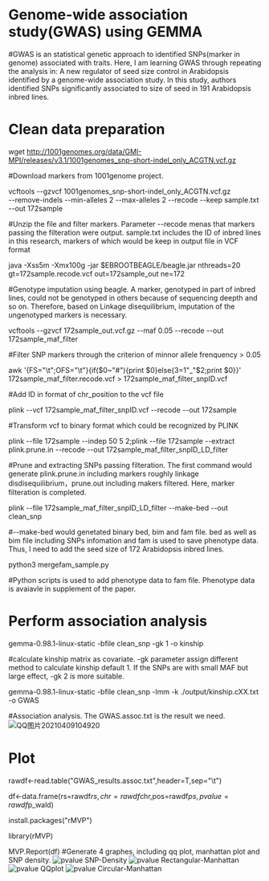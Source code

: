 # Genome-wide association study(GWAS) using GEMMA

#GWAS is an statistical genetic approach to identified SNPs(marker in genome) associated with traits. Here, I am learning GWAS through repeating the analysis in: A new regulator of seed size control in Arabidopsis identified by a genome-wide association study. In this study, authors identified SNPs significantly associated to size of seed in 191 Arabidopsis inbred lines.

# Clean data preparation
wget http://1001genomes.org/data/GMI-MPI/releases/v3.1/1001genomes_snp-short-indel_only_ACGTN.vcf.gz

#Download markers from 1001genome project.


vcftools --gzvcf 1001genomes_snp-short-indel_only_ACGTN.vcf.gz \
--remove-indels --min-alleles 2 --max-alleles 2 --recode --keep sample.txt --out 172sample

#Unzip the file and filter markers. Parameter --recode menas that markers passing the filteration were output. sample.txt includes the ID of inbred lines in this research, markers of which would be keep in output file in VCF format


java -Xss5m -Xmx100g -jar $EBROOTBEAGLE/beagle.jar nthreads=20 gt=172sample.recode.vcf out=172sample_out ne=172

#Genotype imputation using beagle. A marker, genotyped in part of inbred lines, could not be genotyped in others  because of sequencing deepth and so on. Therefore, based on Linkage disequilibrium, imputation of the ungenotyped markers is necessary.


vcftools --gzvcf 172sample_out.vcf.gz --maf 0.05 --recode --out 172sample_maf_filter

#Filter SNP markers through the criterion of minnor allele frenquency > 0.05


awk '{FS="\t";OFS="\t"}{if($0~"#"){print $0}else{$3=$1"_"$2;print $0}}' 172sample_maf_filter.recode.vcf > 172sample_maf_filter_snpID.vcf

#Add ID in format of chr_position to the vcf file


plink --vcf 172sample_maf_filter_snpID.vcf --recode --out 172sample

#Transform vcf to binary format which could be recognized by PLINK


plink --file 172sample --indep 50 5 2;plink --file 172sample --extract plink.prune.in --recode --out 172sample_maf_filter_snpID_LD_filter

#Prune and extracting SNPs passing filteration. The first command would generate plink.prune.in including markers roughly linkage disdisequilibrium，prune.out including makers filtered. Here, marker filteration is completed.


plink --file 172sample_maf_filter_snpID_LD_filter --make-bed --out clean_snp

#--make-bed would genetated binary bed, bim and fam file. bed as well as bim file including SNPs infomation and fam is used to save phenotype data. Thus, I need to add the seed size of 172 Arabidopsis inbred lines.


python3 mergefam_sample.py

#Python scripts is used to add phenotype data to fam file. Phenotype data is avaiavle in supplement of the paper.


# Perform association analysis
gemma-0.98.1-linux-static -bfile clean_snp -gk 1 -o kinship

#calculate kinship matrix as covariate. -gk parameter assign different method to calculate kinship default 1. If the SNPs are with small MAF but large effect, -gk 2 is more suitable.


gemma-0.98.1-linux-static -bfile clean_snp -lmm -k ./output/kinship.cXX.txt -o GWAS

#Association analysis. The GWAS.assoc.txt is the result we need.
![QQ图片20210409104920](https://user-images.githubusercontent.com/46277338/114121762-8c322880-9921-11eb-8608-bc2b8ae841a6.png)


# Plot
rawdf<-read.table("GWAS_results.assoc.txt",header=T,sep="\t")

df<-data.frame(rs=rawdf$rs,chr=rawdf$chr,pos=rawdf$ps,pvalue=rawdf$p_wald)

install.packages("rMVP")

library(rMVP)

MVP.Report(df)                                                                                                                                                                #Generate 4 graphes, including qq plot, manhattan plot and SNP density.
![pvalue SNP-Density](https://user-images.githubusercontent.com/46277338/114122031-0d89bb00-9922-11eb-8d25-9f5acd6124b3.jpg)
![pvalue Rectangular-Manhattan](https://user-images.githubusercontent.com/46277338/114122042-111d4200-9922-11eb-91ab-8d4cb63b9e0e.jpg)
![pvalue QQplot](https://user-images.githubusercontent.com/46277338/114122045-12e70580-9922-11eb-82c7-a859b1266251.jpg)
![pvalue Circular-Manhattan](https://user-images.githubusercontent.com/46277338/114122048-137f9c00-9922-11eb-9c06-7a5e792f1c02.jpg)
